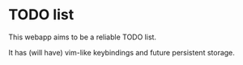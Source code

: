 # TODO list

This webapp aims to be a reliable TODO list.

It has (will have) vim-like keybindings and future persistent storage.

